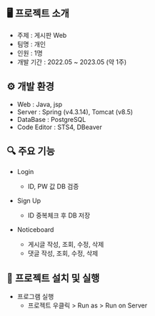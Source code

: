 ## 🖥 프로젝트 소개
- 주제 : 게시판 Web
- 팀명 : 개인
- 인원 : 1명
- 개발 기간 : 2022.05 ~ 2023.05 (약 1주)


## ⚙ 개발 환경
- Web : Java, jsp
- Server : Spring (v4.3.14), Tomcat (v8.5)
- DataBase : PostgreSQL
- Code Editor : STS4, DBeaver


## 🔍 주요 기능
- Login
  - ID, PW 값 DB 검증

- Sign Up
  - ID 중복체크 후 DB 저장

- Noticeboard
  - 게시글 작성, 조회, 수정, 삭제
  - 댓글 작성, 조회, 수정, 삭제


## 🔁 프로젝트 설치 및 실행
- 프로그램 실행
  - 프로젝트 우클릭 > Run as > Run on Server
